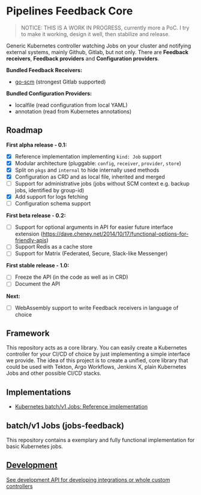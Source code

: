 Pipelines Feedback Core
=======================

> NOTICE: THIS IS A WORK IN PROGRESS, currently more a PoC. I try to make it working, design it well, then stabilize and release.

Generic Kubernetes controller watching Jobs on your cluster and notifying external systems, mainly Github, Gitlab, but not only.
There are **Feedback receivers**, **Feedback providers** and **Configuration providers**.

**Bundled Feedback Receivers:**
- [go-scm](https://github.com/jenkins-x/go-scm) (strongest Gitlab supported)

**Bundled Configuration Providers:**
- localfile (read configuration from local YAML)
- annotation (read from Kubernetes annotations)

Roadmap
-------

**First alpha release - 0.1:**
- [x] Reference implementation implementing `kind: Job` support
- [x] Modular architecture (pluggable: `config`, `receiver`, `provider`, `store`)
- [x] Split on `pkgs` and `internal` to hide internally used methods
- [x] Configuration as CRD and as local file, inherited and merged
- [ ] Support for administrative jobs (jobs without SCM context e.g. backup jobs, identified by group-id)
- [x] Add support for logs fetching
- [ ] Configuration schema support

**First beta release - 0.2:**
- [ ] Support for optional arguments in API for easier future interface extension (https://dave.cheney.net/2014/10/17/functional-options-for-friendly-apis)
- [ ] Support Redis as a cache store
- [ ] Support for Matrix (Federated, Secure, Slack-like Messenger)

**First stable release - 1.0:**
- [ ] Freeze the API (in the code as well as in CRD)
- [ ] Document the API

**Next:**
- [ ] WebAssembly support to write Feedback receivers in language of choice

Framework
---------

This repository acts as a core library. You can easily create a Kubernetes controller for your CI/CD of choice by just implementing a simple interface we provide.
The idea of this project is to create a unified, core library that could be used with Tekton, Argo Workflows, Jenkins X, plain Kubernetes Jobs and other possible CI/CD stacks.

Implementations
---------------

- [Kubernetes batch/v1 Jobs: Reference implementation](./pkgs/implementation)

batch/v1 Jobs (jobs-feedback)
-----------------------------

This repository contains a exemplary and fully functional implementation for basic Kubernetes jobs.

[Development](./DEVELOPMENT.md)
-----------

[See development API for developing integrations or whole custom controllers](./DEVELOPMENT.md)
